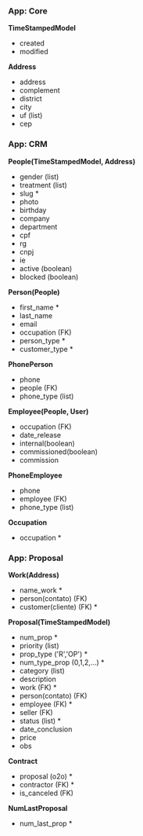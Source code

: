### App: Core

**TimeStampedModel**
* created
* modified

**Address**
* address
* complement
* district
* city
* uf (list)
* cep

### App: CRM

**People(TimeStampedModel, Address)**
* gender (list)
* treatment (list)
* slug *
* photo
* birthday
* company
* department
* cpf
* rg
* cnpj
* ie
* active (boolean)
* blocked (boolean)

**Person(People)**
* first_name *
* last_name
* email
* occupation (FK)
* person_type *
* customer_type *

**PhonePerson**
* phone
* people (FK)
* phone_type (list)

**Employee(People, User)**
* occupation (FK)
* date_release
* internal(boolean)
* commissioned(boolean)
* commission

**PhoneEmployee**
* phone
* employee (FK)
* phone_type (list)

**Occupation**
* occupation *


### App: Proposal

**Work(Address)**
* name_work *
* person(contato) (FK)
* customer(cliente) (FK) *

**Proposal(TimeStampedModel)**
* num_prop *
* priority (list)
* prop_type ('R','OP') *
* num_type_prop (0,1,2,...) *
* category (list)
* description
* work (FK) *
* person(contato) (FK)
* employee (FK) *
* seller (FK)
* status (list) *
* date_conclusion
* price
* obs

**Contract**
* proposal (o2o) *
* contractor (FK) *
* is_canceled (FK)

**NumLastProposal**
* num_last_prop *